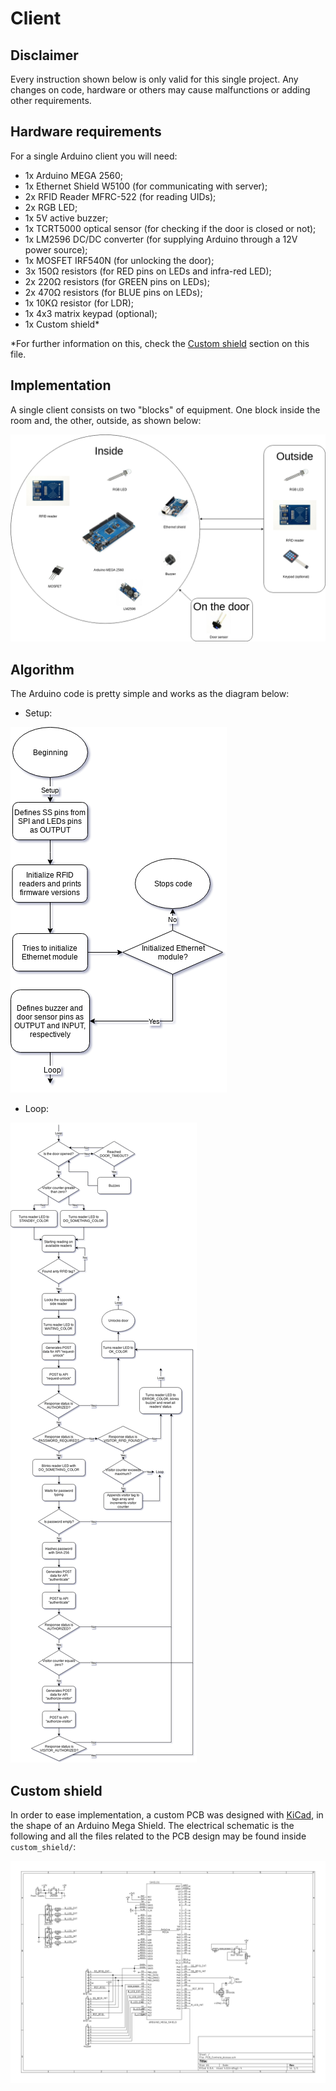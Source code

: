 # Client

## Disclaimer
Every instruction shown below is only valid for this single project. Any changes on code, hardware or others may cause malfunctions or adding other requirements.

## Hardware requirements
For a single Arduino client you will need:
* 1x Arduino MEGA 2560;
* 1x Ethernet Shield W5100 (for communicating with server);
* 2x RFID Reader MFRC-522 (for reading UIDs);
* 2x RGB LED;
* 1x 5V active buzzer;
* 1x TCRT5000 optical sensor (for checking if the door is closed or not);
* 1x LM2596 DC/DC converter (for supplying Arduino through a 12V power source);
* 1x MOSFET IRF540N (for unlocking the door);
* 3x 150Ω resistors (for RED pins on LEDs and infra-red LED);
* 2x 220Ω resistors (for GREEN pins on LEDs);
* 2x 470Ω resistors (for BLUE pins on LEDs);
* 1x 10KΩ resistor (for LDR);
* 1x 4x3 matrix keypad (optional);
* 1x Custom shield*

*For further information on this, check the [Custom shield](#custom-shield) section on this file.

## Implementation
A single client consists on two "blocks" of equipment. One block inside the room and, the other, outside, as shown below:

![](images/hardware_diagram.png)

## Algorithm
The Arduino code is pretty simple and works as the diagram below:
* Setup:

![](images/client_setup_diagram.png)
* Loop:

![](images/client_loop_diagram.png)

## Custom shield
In order to ease implementation, a custom PCB was designed with [KiCad](http://kicad-pcb.org/), in the shape of an Arduino Mega Shield. The electrical schematic is the following and all the files related to the PCB design may be found inside `custom_shield/`:

![](images/custom_shield_schematic.png)